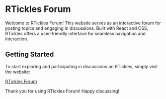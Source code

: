 # RTickles Forum

Welcome to RTickles Forum! This website serves as an interactive forum for posting topics and engaging in discussions. Built with React and CSS, RTickles offers a user-friendly interface for seamless navigation and interaction.


## Getting Started

To start exploring and participating in discussions on RTickles, simply visit the website:

[RTickles Forum](https://rtickle.netlify.app/)

Thank you for using RTickles Forum! Happy discussing!
